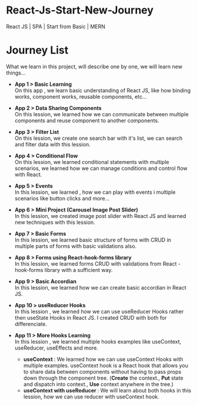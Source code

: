# React-Js-Start-New-Journey
React JS |  SPA | Start from Basic | MERN

# Journey List
What we learn in this project, will describe one by one, we will learn new things...

- <b>App 1 > Basic Learning </b> <br/>
      On this app , we learn basic understanding of React JS, like how binding works, component works, reusable components, etc...

- <b>App 2 > Data Sharing Components </b> <br/>
On this lession, we learned how we can communicate between multiple components and reuse component to another components.

- <b>App 3 > Filter List </b> <br/>
On this lession, we create one search bar with it's list, we can search and filter data with this lession.

- <b>App 4 > Conditional Flow </b> <br/>
On this lession, we learned conditional statements with multiple scenarios, we learned how we can manage conditions and control flow with React.

- <b>App 5 > Events </b> <br/>
In this lession, we learned , how we can play with events i multiple scenarios like button clicks and more...

- <b>App 6 > Mini Project (Carousel Image Post Slider) </b> <br/>
In this lession, we created image post slider with React JS and learned new techniques with this lession.

- <b>App 7 > Basic Forms </b> <br/>
In this lession, we learned basic structure of forms with CRUD in multiple parts of forms with basic validations also.

- <b>App 8 > Forms using React-hook-forms library </b> <br/>
In this lession, we learned forms CRUD with validations from React -hook-forms library with a sufficient way.

- <b>App 9 > Basic Accordian </b> <br/>
In this lession, we learned how we can create basic accordian in React JS.

- <b>App 10 > useReducer Hooks </b> <br/>
In this lession , we learned how we can use useReducer Hooks rather then useState Hooks in React JS. I created CRUD with both for differenciate.

- <b>App 11 > More Hooks Learning </b> <br/>
In this lession , we learned multiple hooks examples like useContext, useReducer, useEffects and more.
    - <b>useContext </b> : We learned how we can use useContext Hooks with multiple examples. useContext hook is a React hook that allows you to share data between components without having to pass props down through the component tree. (<b>Create</b> the context., <b>Put</b> state and dispatch into context., <b>Use</b> context anywhere in the tree.)
    - <b>useContext with useReducer </b>: We will learn about both hooks in this lession, how we can use reducer with useContext hook.



